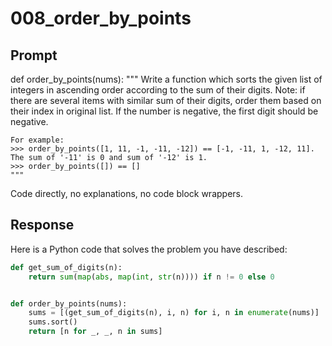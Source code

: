 # 008_order_by_points

## Prompt

def order_by_points(nums):
    """
    Write a function which sorts the given list of integers
    in ascending order according to the sum of their digits.
    Note: if there are several items with similar sum of their digits,
    order them based on their index in original list. If the number is negative, the first digit should be negative.

    For example:
    >>> order_by_points([1, 11, -1, -11, -12]) == [-1, -11, 1, -12, 11]. The sum of '-11' is 0 and sum of '-12' is 1.
    >>> order_by_points([]) == []
    """

Code directly, no explanations, no code block wrappers.

## Response

Here is a Python code that solves the problem you have described:
```python
def get_sum_of_digits(n):
    return sum(map(abs, map(int, str(n)))) if n != 0 else 0


def order_by_points(nums):
    sums = [(get_sum_of_digits(n), i, n) for i, n in enumerate(nums)]
    sums.sort()
    return [n for _, _, n in sums]
```

